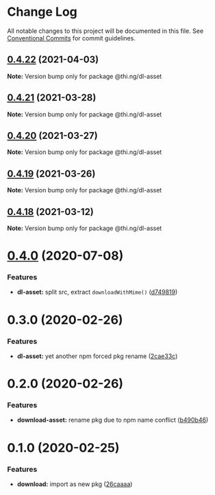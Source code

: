 # Change Log

All notable changes to this project will be documented in this file.
See [Conventional Commits](https://conventionalcommits.org) for commit guidelines.

## [0.4.22](https://github.com/thi-ng/umbrella/compare/@thi.ng/dl-asset@0.4.21...@thi.ng/dl-asset@0.4.22) (2021-04-03)

**Note:** Version bump only for package @thi.ng/dl-asset





## [0.4.21](https://github.com/thi-ng/umbrella/compare/@thi.ng/dl-asset@0.4.20...@thi.ng/dl-asset@0.4.21) (2021-03-28)

**Note:** Version bump only for package @thi.ng/dl-asset





## [0.4.20](https://github.com/thi-ng/umbrella/compare/@thi.ng/dl-asset@0.4.19...@thi.ng/dl-asset@0.4.20) (2021-03-27)

**Note:** Version bump only for package @thi.ng/dl-asset





## [0.4.19](https://github.com/thi-ng/umbrella/compare/@thi.ng/dl-asset@0.4.18...@thi.ng/dl-asset@0.4.19) (2021-03-26)

**Note:** Version bump only for package @thi.ng/dl-asset





## [0.4.18](https://github.com/thi-ng/umbrella/compare/@thi.ng/dl-asset@0.4.17...@thi.ng/dl-asset@0.4.18) (2021-03-12)

**Note:** Version bump only for package @thi.ng/dl-asset





# [0.4.0](https://github.com/thi-ng/umbrella/compare/@thi.ng/dl-asset@0.3.14...@thi.ng/dl-asset@0.4.0) (2020-07-08)


### Features

* **dl-asset:** split src, extract `downloadWithMime()` ([d749819](https://github.com/thi-ng/umbrella/commit/d74981963ce4bfbfe3465c71085995173826329c))





# 0.3.0 (2020-02-26)


### Features

* **dl-asset:** yet another npm forced pkg rename ([2cae33c](https://github.com/thi-ng/umbrella/commit/2cae33cabd379b3d449079edfc255d9cf56c34a5))





# 0.2.0 (2020-02-26)


### Features

* **download-asset:** rename pkg due to npm name conflict ([b490b46](https://github.com/thi-ng/umbrella/commit/b490b46994333103f653514c96531637d903202d))





# 0.1.0 (2020-02-25)


### Features

* **download:** import as new pkg ([26caaaa](https://github.com/thi-ng/umbrella/commit/26caaaadf6c3f7b6bb83e8a4160a91b7e2db8714))
